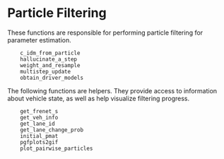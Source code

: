 # Particle Filtering

These functions are responsible for performing particle filtering for parameter estimation.

```@docs
    c_idm_from_particle
    hallucinate_a_step
    weight_and_resample
    multistep_update
    obtain_driver_models
```

The following functions are helpers. They provide access to information about vehicle state, as well as help visualize filtering progress.

```@docs
    get_frenet_s
    get_veh_info
    get_lane_id
    get_lane_change_prob
    initial_pmat
    pgfplots2gif
    plot_pairwise_particles
```